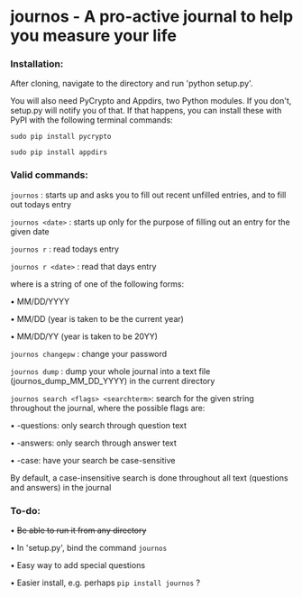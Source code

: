 journos - A pro-active journal to help you measure your life
=======

### Installation:

After cloning, navigate to the directory and run 'python setup.py'. 

You will also need PyCrypto and Appdirs, two Python modules. If you don't, setup.py will notify you of that. If that happens, you can install these with PyPI with the following terminal commands:

`sudo pip install pycrypto`

`sudo pip install appdirs`

### Valid commands:

`journos` : starts up and asks you to fill out recent unfilled entries, and to fill out todays entry

`journos <date>` : starts up only for the purpose of filling out an entry for the given date

`journos r` : read todays entry

`journos r <date>` : read that days entry

where <date> is a string of one of the following forms:

• MM/DD/YYYY

• MM/DD (year is taken to be the current year)

• MM/DD/YY (year is taken to be 20YY)


`journos changepw` : change your password

`journos dump` : dump your whole journal into a text file (journos\_dump\_MM\_DD\_YYYY) in the current directory

`journos search <flags> <searchterm>`: search for the given string throughout the journal, where the possible flags are:

• -questions: only search through question text

• -answers: only search through answer text

• -case: have your search be case-sensitive

By default, a case-insensitive search is done throughout all text (questions and answers) in the journal


### To-do:

• ~~Be able to run it from any directory~~

• In 'setup.py', bind the command `journos`

• Easy way to add special questions

• Easier install, e.g. perhaps `pip install journos` ?
